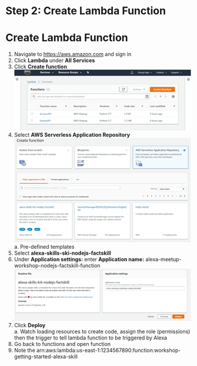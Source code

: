 # Step 2: Create Lambda Function


# Create Lambda Function
1.	Navigate to https://aws.amazon.com and sign in
2.	Click <b>Lambda</b> under <b>All Services</b>
3.	Click <b>Create function</b>
![Create function 01](https://github.com/h0psing/melb-amazon-alexa-meetup/blob/master/images/Create-function-01.png)
4.	Select <b>AWS Serverless Application Repository</b>
![Create function 02](https://github.com/h0psing/melb-amazon-alexa-meetup/blob/master/images/Create-function-02.png)
<br />  a. Pre-defined templates
5.	Select <b>alexa-skills-ski-nodejs-factskill</b>
6.	Under <b>Application settings:</b> enter <b>Application name:</b> alexa-meetup-workshop-nodejs-factskill-function
![Create function 03](https://github.com/h0psing/melb-amazon-alexa-meetup/blob/master/images/Create-function-03.png)
7.	Click <b>Deploy</b>
<br />  a.	Watch loading resources to create code, assign the role (permissions) then the trigger to tell lambda function to be triggered by Alexa
8.	Go back to functions and open function
9.	Note the arn:aws:lambda:us-east-1:1234567890:function:workshop-getting-started-alexa-skill


